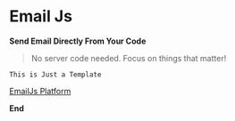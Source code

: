 # Email Js

**Send Email Directly From Your Code**

> No server code needed. Focus on things that matter!

`This is Just a Template`

[EmailJs Platform](https://www.emailjs.com/)

**End**
